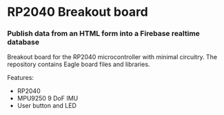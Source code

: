 # RP2040 Breakout board


### Publish data from an HTML form into a Firebase realtime database

Breakout board for the RP2040 microcontroller with minimal circuitry.
The repository contains Eagle board files and libraries.

Features:
- RP2040
- MPU9250 9 DoF IMU
- User button and LED
